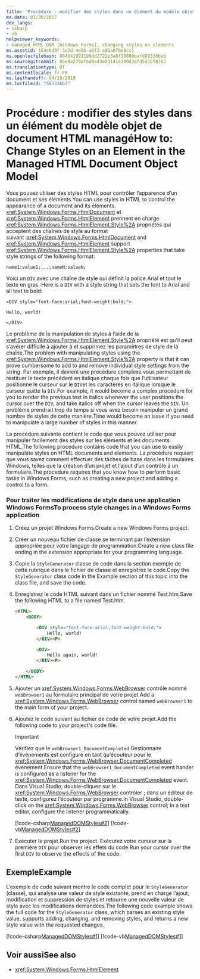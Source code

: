 ```yaml
---
title: 'Procédure : modifier des styles dans un élément du modèle objet de document HTML managé'
ms.date: 03/30/2017
dev_langs:
- csharp
- vb
helpviewer_keywords:
- managed HTML DOM [Windows Forms], changing styles on elements
ms.assetid: 154e8d9f-3e2d-4e8b-a6f3-c85a070e9cc1
ms.openlocfilehash: 804041991199dd2722e3a0f38800bafd8933bbab
ms.sourcegitcommit: 0be8a279af6d8a43e03141e349d3efd5d35f8767
ms.translationtype: HT
ms.contentlocale: fr-FR
ms.lasthandoff: 04/18/2019
ms.locfileid: "59333663"
---
```

# <a name="how-to-change-styles-on-an-element-in-the-managed-html-document-object-model"></a><span data-ttu-id="7a700-102">Procédure : modifier des styles dans un élément du modèle objet de document HTML managé</span><span class="sxs-lookup"><span data-stu-id="7a700-102">How to: Change Styles on an Element in the Managed HTML Document Object Model</span></span>

<span data-ttu-id="7a700-103">Vous pouvez utiliser des styles HTML pour contrôler l’apparence d’un document et ses éléments.</span><span class="sxs-lookup"><span data-stu-id="7a700-103">You can use styles in HTML to control the appearance of a document and its elements.</span></span> <span data-ttu-id="7a700-104"><xref:System.Windows.Forms.HtmlDocument> et <xref:System.Windows.Forms.HtmlElement> prennent en charge <xref:System.Windows.Forms.HtmlElement.Style%2A> propriétés qui acceptent des chaînes de style au format suivant :</span><span class="sxs-lookup"><span data-stu-id="7a700-104"><xref:System.Windows.Forms.HtmlDocument> and <xref:System.Windows.Forms.HtmlElement> support <xref:System.Windows.Forms.HtmlElement.Style%2A> properties that take style strings of the following format:</span></span>

`name1:value1;...;nameN:valueN;`

<span data-ttu-id="7a700-105">Voici un `DIV` avec une chaîne de style qui définit la police Arial et tout le texte en gras :</span><span class="sxs-lookup"><span data-stu-id="7a700-105">Here is a `DIV` with a style string that sets the font to Arial and all text to bold:</span></span>

`<DIV style="font-face:arial;font-weight:bold;">`

`Hello, world!`

`</DIV>`

<span data-ttu-id="7a700-106">Le problème de la manipulation de styles à l’aide de la <xref:System.Windows.Forms.HtmlElement.Style%2A> propriété est qu’il peut s’avérer difficile à ajouter à et supprimez les paramètres de style de la chaîne.</span><span class="sxs-lookup"><span data-stu-id="7a700-106">The problem with manipulating styles using the <xref:System.Windows.Forms.HtmlElement.Style%2A> property is that it can prove cumbersome to add to and remove individual style settings from the string.</span></span> <span data-ttu-id="7a700-107">Par exemple, il devient une procédure complexe vous permettant de restituer le texte précédent en italique chaque fois que l’utilisateur positionne le curseur sur le `DIV`et les caractères en italique lorsque le curseur quitte la `DIV`.</span><span class="sxs-lookup"><span data-stu-id="7a700-107">For example, it would become a complex procedure for you to render the previous text in italics whenever the user positions the cursor over the `DIV`, and take italics off when the cursor leaves the `DIV`.</span></span> <span data-ttu-id="7a700-108">Un problème prendrait trop de temps si vous avez besoin manipuler un grand nombre de styles de cette manière.</span><span class="sxs-lookup"><span data-stu-id="7a700-108">Time would become an issue if you need to manipulate a large number of styles in this manner.</span></span>

<span data-ttu-id="7a700-109">La procédure suivante contient le code que vous pouvez utiliser pour manipuler facilement des styles sur les éléments et les documents HTML.</span><span class="sxs-lookup"><span data-stu-id="7a700-109">The following procedure contains code that you can use to easily manipulate styles on HTML documents and elements.</span></span> <span data-ttu-id="7a700-110">La procédure requiert que vous savez comment effectuer des tâches de base dans les formulaires Windows, telles que la création d’un projet et l’ajout d’un contrôle à un formulaire.</span><span class="sxs-lookup"><span data-stu-id="7a700-110">The procedure requires that you know how to perform basic tasks in Windows Forms, such as creating a new project and adding a control to a form.</span></span>

### <a name="to-process-style-changes-in-a-windows-forms-application"></a><span data-ttu-id="7a700-111">Pour traiter les modifications de style dans une application Windows Forms</span><span class="sxs-lookup"><span data-stu-id="7a700-111">To process style changes in a Windows Forms application</span></span>

1. <span data-ttu-id="7a700-112">Créez un projet Windows Forms.</span><span class="sxs-lookup"><span data-stu-id="7a700-112">Create a new Windows Forms project.</span></span>

2. <span data-ttu-id="7a700-113">Créer un nouveau fichier de classe se terminant par l’extension appropriée pour votre langage de programmation.</span><span class="sxs-lookup"><span data-stu-id="7a700-113">Create a new class file ending in the extension appropriate for your programming language.</span></span>

3. <span data-ttu-id="7a700-114">Copie la `StyleGenerator` classe de code dans la section exemple de cette rubrique dans le fichier de classe et enregistrez le code.</span><span class="sxs-lookup"><span data-stu-id="7a700-114">Copy the `StyleGenerator` class code in the Example section of this topic into the class file, and save the code.</span></span>

4. <span data-ttu-id="7a700-115">Enregistrez le code HTML suivant dans un fichier nommé Test.htm.</span><span class="sxs-lookup"><span data-stu-id="7a700-115">Save the following HTML to a file named Test.htm.</span></span>

    ```html
    <HTML>
        <BODY>

            <DIV style="font-face:arial;font-weight:bold;">
                Hello, world!
            </DIV><P>

            <DIV>
                Hello again, world!
            </DIV><P>

        </BODY>
    </HTML>
    ```

5. <span data-ttu-id="7a700-116">Ajouter un <xref:System.Windows.Forms.WebBrowser> contrôle nommé `webBrowser1` au formulaire principal de votre projet.</span><span class="sxs-lookup"><span data-stu-id="7a700-116">Add a <xref:System.Windows.Forms.WebBrowser> control named `webBrowser1` to the main form of your project.</span></span>

6. <span data-ttu-id="7a700-117">Ajoutez le code suivant au fichier de code de votre projet.</span><span class="sxs-lookup"><span data-stu-id="7a700-117">Add the following code to your project's code file.</span></span>

    > [!IMPORTANT]
    >  <span data-ttu-id="7a700-118">Vérifiez que le `webBrowser1_DocumentCompleted` Gestionnaire d’événements est configuré en tant qu’écouteur pour le <xref:System.Windows.Forms.WebBrowser.DocumentCompleted> événement.</span><span class="sxs-lookup"><span data-stu-id="7a700-118">Ensure that the `webBrowser1_DocumentCompleted` event hander is configured as a listener for the <xref:System.Windows.Forms.WebBrowser.DocumentCompleted> event.</span></span> <span data-ttu-id="7a700-119">Dans Visual Studio, double-cliquez sur le <xref:System.Windows.Forms.WebBrowser> contrôler ; dans un éditeur de texte, configurez l’écouteur par programme.</span><span class="sxs-lookup"><span data-stu-id="7a700-119">In Visual Studio, double-click on the <xref:System.Windows.Forms.WebBrowser> control; in a text editor, configure the listener programmatically.</span></span>  
  
     [!code-csharp[ManagedDOMStyles#2](~/samples/snippets/csharp/VS_Snippets_Winforms/ManagedDOMStyles/CS/Form1.cs#2)]
     [!code-vb[ManagedDOMStyles#2](~/samples/snippets/visualbasic/VS_Snippets_Winforms/ManagedDOMStyles/VB/Form1.vb#2)]  
  
7. <span data-ttu-id="7a700-120">Exécuter le projet.</span><span class="sxs-lookup"><span data-stu-id="7a700-120">Run the project.</span></span> <span data-ttu-id="7a700-121">Exécutez votre curseur sur la première `DIV` pour observer les effets du code.</span><span class="sxs-lookup"><span data-stu-id="7a700-121">Run your cursor over the first `DIV` to observe the effects of the code.</span></span>  
  
## <a name="example"></a><span data-ttu-id="7a700-122">Exemple</span><span class="sxs-lookup"><span data-stu-id="7a700-122">Example</span></span>  
 <span data-ttu-id="7a700-123">L’exemple de code suivant montre le code complet pour le `StyleGenerator` (classe), qui analyse une valeur de style existante, prend en charge l’ajout, modification et suppression de styles et retourne une nouvelle valeur de style avec les modifications demandées.</span><span class="sxs-lookup"><span data-stu-id="7a700-123">The following code example shows the full code for the `StyleGenerator` class, which parses an existing style value, supports adding, changing, and removing styles, and returns a new style value with the requested changes.</span></span>  
  
 [!code-csharp[ManagedDOMStyles#1](~/samples/snippets/csharp/VS_Snippets_Winforms/ManagedDOMStyles/CS/StyleGenerator.cs#1)]
 [!code-vb[ManagedDOMStyles#1](~/samples/snippets/visualbasic/VS_Snippets_Winforms/ManagedDOMStyles/VB/StyleGenerator.vb#1)]  
  
## <a name="see-also"></a><span data-ttu-id="7a700-124">Voir aussi</span><span class="sxs-lookup"><span data-stu-id="7a700-124">See also</span></span>

- <xref:System.Windows.Forms.HtmlElement>
